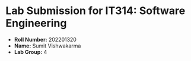 # Lab Submission for IT314: Software Engineering

- **Roll Number:** 202201320  
- **Name:** Sumit Vishwakarma  
- **Lab Group:** 4

